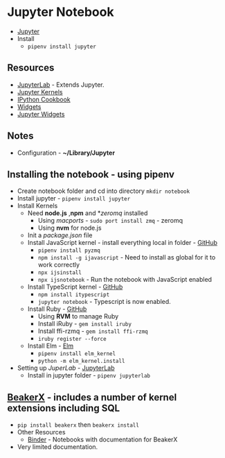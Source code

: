# Jupyter Notebook
* [Jupyter](http://jupyter.org)
* Install
    * `pipenv install jupyter`

## Resources
* [JupyterLab](http://jupyterlab.readthedocs.io/en/stable/) - Extends Jupyter.
* [Jupyter Kernels](https://github.com/jupyter/jupyter/wiki/Jupyter-kernels)
* [IPython Cookbook](http://ipython-books.github.io)
* [Widgets](https://ipywidgets.readthedocs.io/en/latest/index.html)
* [Jupyter Widgets](https://github.com/jupyter-widgets)

## Notes
* Configuration - **~/Library/Jupyter**

## Installing the notebook - using pipenv
* Create notebook folder and cd into directory `mkdir notebook` 
* Install jupyter - `pipenv install jupyter`
* Install Kernels
    * Need **node.js** ,**npm** and **zeromq* installed
        * Using *macports* - `sudo port install zmq` - zeromq
        * Using **nvm** for node.js
    * Init a *package.json* file
    * Install JavaScript kernel - install everything local in folder - [GitHub](https://github.com/n-riesco/ijavascript)
        * `pipenv install pyzmq`
        * `npm install -g ijavascript` - Need to install as global for it to work correctly
        * `npx ijsinstall`
        * `npx ijsnotebook` - Run the notebook with JavaScript enabled
    * Install TypeScript kernel - [GitHub](https://github.com/nearbydelta/itypescript)
        * `npm install itypescript`
        * `jupyter notebook` - Typescript is now enabled.
    * Install Ruby - [GitHub](https://github.com/SciRuby/iruby)
        * Using **RVM** to manage Ruby
        * Install iRuby - `gem install iruby`
        * Install ffi-rzmq - `gem install ffi-rzmq`
        * `iruby register --force`
    * Install Elm - [Elm](https://github.com/abingham/jupyter-elm-kernel)
        * `pipenv install elm_kernel`
        * `python -m elm_kernel.install`
* Setting up *JuperLab* - [JupyterLab](http://jupyterlab.readthedocs.io/en/stable/index.html)
    * Install in jupyter folder - `pipenv jupyterlab`

## [BeakerX](http://beakerx.com) - includes a number of kernel extensions including SQL
* `pip install beakerx` then `beakerx install`
* Other Resources
    * [Binder](https://mybinder.org/v2/gh/twosigma/beakerx/0.15.2?filepath=StartHere.ipynb) - Notebooks with documentation for BeakerX
* Very limited documentation.
